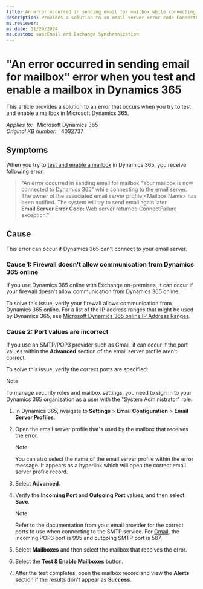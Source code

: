 ```yaml
---
title: An error occurred in sending email for mailbox while connecting to the email server
description: Provides a solution to an email server error code ConnectFailure that occurs when you try to test and enable a mailbox in Microsoft Dynamics 365.
ms.reviewer: 
ms.date: 11/29/2024
ms.custom: sap:Email and Exchange Synchronization
---
```

# "An error occurred in sending email for mailbox" error when you test and enable a mailbox in Dynamics 365

This article provides a solution to an error that occurs when you try to test and enable a mailbox in Microsoft Dynamics 365.

_Applies to:_ &nbsp; Microsoft Dynamics 365  
_Original KB number:_ &nbsp; 4092737

## Symptoms

When you try to [test and enable a mailbox](/power-platform/admin/connect-exchange-online#test-the-configuration-of-mailboxes) in Dynamics 365, you receive following error:

> "An error occurred in sending email for mailbox "Your mailbox is now connected to Dynamics 365" while connecting to the email server. The owner of the associated email server profile \<Mailbox Name> has been notified. The system will try to send email again later.  
> **Email Server Error Code:**  Web server returned ConnectFailure exception."

## Cause

This error can occur if Dynamics 365 can't connect to your email server.

### Cause 1: Firewall doesn't allow communication from Dynamics 365 online

If you use Dynamics 365 online with Exchange on-premises, it can occur if your firewall doesn't allow communication from Dynamics 365 online.

To solve this issue, verify your firewall allows communication from Dynamics 365 online. For a list of the IP address ranges that might be used by Dynamics 365, see [Microsoft Dynamics 365 online IP Address Ranges](https://support.microsoft.com/topic/microsoft-dynamics-crm-online-ip-address-ranges-0b22a844-e61d-443b-482f-945de79f764d).

### Cause 2: Port values are incorrect

If you use an SMTP/POP3 provider such as Gmail, it can occur if the port values within the **Advanced** section of the email server profile aren't correct.

To solve this issue, verify the correct ports are specified:

> [!NOTE]
> To manage security roles and mailbox settings, you need to sign in to your Dynamics 365 organization as a user with the "System Administrator" role.

1. In Dynamics 365, nvaigate to **Settings** > **Email Configuration** > **Email Server Profiles**.
2. Open the email server profile that's used by the mailbox that receives the error.

    > [!NOTE]
    > You can also select the name of the email server profile within the error message. It appears as a hyperlink which will open the correct email server profile record.

3. Select **Advanced**.
4. Verify the **Incoming Port** and **Outgoing Port** values, and then select **Save**.

    > [!NOTE]
    > Refer to the documentation from your email provider for the correct ports to use when connecting to the SMTP service. For [Gmail](https://support.google.com/mail/answer/7104828), the incoming POP3 port is 995 and outgoing SMTP port is 587.

5. Select **Mailboxes** and then select the mailbox that receives the error.
6. Select the **Test & Enable Mailboxes** button.
7. After the test completes, open the mailbox record and view the **Alerts** section if the results don't appear as **Success**.
